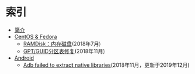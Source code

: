 <script language="javascript" type="text/javascript" src="/LanguageBar.js"></script>
<!-- # michaelx-corner -->
# 索引

- [简介](./introduction.md)
- [CentOS & Fedora](./CentOS-Fedora/README.md)
  - [RAMDisk：内存磁盘](./CentOS-Fedora/RAMDisk.md)(2018年7月)
  - [GPT/GUID分区表修复](./CentOS-Fedora/GPT-GUID-Partition-Table-recovery.md)(2018年11月)
- [Android](./Android/README.md)
  - [Adb failed to extract native libraries](./Android/Adb-failed-to-extract-native-libraries.md)(2018年11月，更新于2019年12月)
